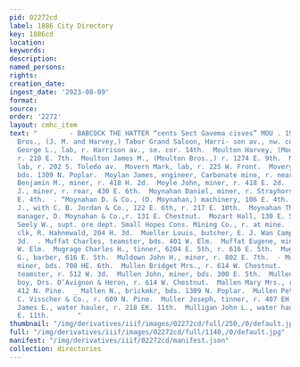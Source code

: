 ```yaml
---
pid: 02272cd
label: 1886 City Directory
key: 1886cd
location: 
keywords: 
description: 
named_persons: 
rights: 
creation_date: 
ingest_date: '2023-08-09'
format: 
source: 
order: '2272'
layout: cmhc_item
text: "        - BABCOCK THE HATTER “cents Sect Gavema cisves” MOU . 193 MUL  Moulton
  Bros., (J. M. and Harvey,) Tabor Grand Saloon, Harri- son av., nw. cor. 7th.  Moulton
  George L., lab, r. Harrison av., se. cor. 14th.  Moulton Harvey, (Moulton Bros.,)
  r. 210 E. 7th.  Moulton James M., (Moulton Bros.,) r. 1274 E. 9th.  Mourey Frank,
  lab, r. 202 S. Toledo av.  Movern Mark, lab, r. 225 W. Front.  Movery John, lab,
  bds. 1309 N. Poplar.  Moylan James, engineer, Carbonate mine, r. near mine.  Moyle
  Benjamin M., miner, r. 418 H. 2d.  Moyle John, miner, r. 418 E. 2d.  Moyles William
  J., miner, r. rear, 430 E. 6th.  Moynahan Daniel, miner, r. Strayhorse rd, head
  E. 4th.  . “Moynahan D. & Co., (D. Moynahan,) machinery, 106 E. 4th.  Moynahan John
  J., with C. B. Jordan & Co., 122 E. 6th, r. 217 E. 10th.  Moynahan Thaddeus J.,
  manager, D. Moynahan & Co.,r. 131 E. Chestnut.  Mozart Hall, 130 E. 5th. .  Mudd
  Seely W., supt. ore dept. Small Hopes Cons. Mining Co., r. at mine.  Mueller August,
  clk, R. Hahnewald, 204 H. 3d.  Mueller Louis, butcher, E. J. Wan Camp, r. 327 W.
  3d.  . Muffat Charles, teamster, bds. 401 W. Elm.  Muffat Eugene, miner, r. 401
  W. Elm.  Mugrage Charles H., tinner, 6204 E. 5th, r. 616 E. 5th.  Mugrage Samuel
  G., barber, 616 E. 5th.  Muldown John H., miner, r. 802 E. 7th.  - Mulholland James,
  miner, bds. 708 HE. 6th.  Mullen Bridget Mrs., r. 614 W. Chestnut.  . Mullen Daniel,
  teamster, r. 512 W. 3d.  Mullen John, miner, bds. 300 E. 5th.  Mullen John, office
  boy, Drs. D’Avignon & Heron, r. 614 W. Chestnut.  Mallen Mary Mrs., r. al., rear
  412 N. Pine.  _ Mallen N., brickmkr, bds. 1309 N. Poplar.  Mullen Peter W., barkpr,
  C. Visscher & Co., r. 609 N. Pine.  Muller Joseph, tinner, r. 407 EH. 2d.  Mulligan
  James E., water hauler, r. 218 EK. 11th.  Mulligan John L., water hauler, r. 218
  E. 11th.       "
thumbnail: "/img/derivatives/iiif/images/02272cd/full/250,/0/default.jpg"
full: "/img/derivatives/iiif/images/02272cd/full/1140,/0/default.jpg"
manifest: "/img/derivatives/iiif/02272cd/manifest.json"
collection: directories
---
```


